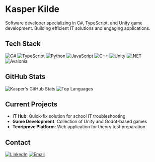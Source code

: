 # Kasper Kilde

Software developer specializing in C#, TypeScript, and Unity game development. Building efficient IT solutions and engaging applications.

## Tech Stack

![C#](https://img.shields.io/badge/C%23-239120?style=flat-square&logo=c-sharp&logoColor=white)
![TypeScript](https://img.shields.io/badge/TypeScript-3178C6?style=flat-square&logo=typescript&logoColor=white)
![Python](https://img.shields.io/badge/Python-3776AB?style=flat-square&logo=python&logoColor=white)
![JavaScript](https://img.shields.io/badge/JavaScript-F7DF1E?style=flat-square&logo=javascript&logoColor=black)
![C++](https://img.shields.io/badge/C%2B%2B-00599C?style=flat-square&logo=c%2B%2B&logoColor=white)
![Unity](https://img.shields.io/badge/Unity-000000?style=flat-square&logo=unity&logoColor=white)
![.NET](https://img.shields.io/badge/.NET-512BD4?style=flat-square&logo=dotnet&logoColor=white)
![Avalonia](https://img.shields.io/badge/Avalonia-8B00FF?style=flat-square&logo=avalonia&logoColor=white)

## GitHub Stats

![Kasper's GitHub Stats](https://github-readme-stats.vercel.app/api?username=kaskil12&show_icons=true&theme=dark)
![Top Languages](https://github-readme-stats.vercel.app/api/top-langs/?username=kaskil12&layout=compact&theme=dark&hide=c,tex,shaderlab,c%2B%2B,mathematica,hlsl,cmake)

## Current Projects

- **IT Hub**: Quick-fix solution for school IT troubleshooting  
- **Game Development**: Collection of Unity and Godot-based games  
- **Teoriprøve Platform**: Web application for theory test preparation  

## Contact

[![LinkedIn](https://img.shields.io/badge/LinkedIn-0077B5?style=flat-square&logo=linkedin&logoColor=white)](https://linkedin.com/in/kasperkilde)
[![Email](https://img.shields.io/badge/Email-D14836?style=flat-square&logo=gmail&logoColor=white)](mailto:contact@kasperkilde2.com)
